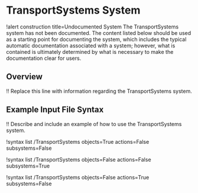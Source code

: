 # TransportSystems System

!alert construction title=Undocumented System
The TransportSystems system has not been documented. The content listed below should be used as a starting
point for documenting the system, which includes the typical automatic documentation associated with
a system; however, what is contained is ultimately determined by what is necessary to make the
documentation clear for users.

## Overview

!! Replace this line with information regarding the TransportSystems system.

## Example Input File Syntax

!! Describe and include an example of how to use the TransportSystems system.

!syntax list /TransportSystems objects=True actions=False subsystems=False

!syntax list /TransportSystems objects=False actions=False subsystems=True

!syntax list /TransportSystems objects=False actions=True subsystems=False
